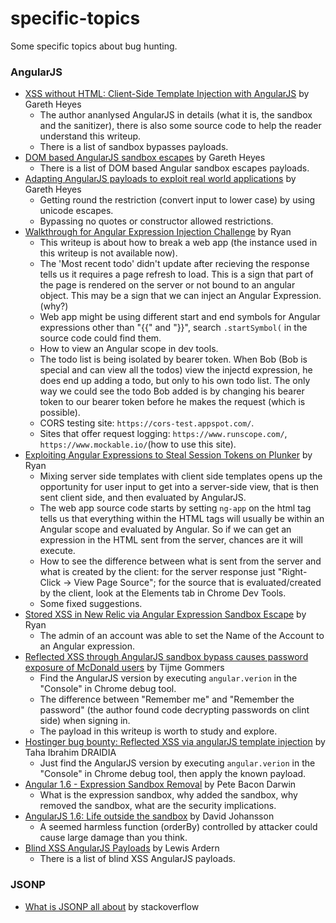 # specific-topics

Some specific topics about bug hunting.

### AngularJS

- [XSS without HTML: Client-Side Template Injection with AngularJS](https://portswigger.net/blog/xss-without-html-client-side-template-injection-with-angularjs) by Gareth Heyes
  - The author ananlysed AngularJS in details (what it is, the sandbox and the sanitizer), there is also some source code to help the reader understand this writeup. 
  - There is a list of sandbox bypasses payloads.
- [DOM based AngularJS sandbox escapes](https://portswigger.net/blog/dom-based-angularjs-sandbox-escapes) by Gareth Heyes
  - There is a list of DOM based Angular sandbox escapes payloads.
- [Adapting AngularJS payloads to exploit real world applications](https://portswigger.net/blog/adapting-angularjs-payloads-to-exploit-real-world-applications) by Gareth Heyes
  - Getting round the restriction (convert input to lower case) by using unicode escapes.
  - Bypassing no quotes or constructor allowed restrictions.
- [Walkthrough for Angular Expression Injection Challenge](https://ryhanson.com/angular-expression-injection-walkthrough/) by Ryan
  - This writeup is about how to break a web app (the instance used in this writeup is not available now).
  - The 'Most recent todo' didn't update after recieving the response tells us it requires a page refresh to load. This is a sign that part of the page is rendered on the server or not bound to an angular object. This may be a sign that we can inject an Angular Expression. (why?)
  - Web app might be using different start and end symbols for Angular expressions other than "{{" and "}}", search `.startSymbol(` in the source code could find them.
  - How to view an Angular scope in dev tools.
  - The todo list is being isolated by bearer token. When Bob (Bob is special and can view all the todos) view the injectd expression, he does end up adding a todo, but only to his own todo list. The only way we could see the todo Bob added is by changing his bearer token to our bearer token before he makes the request (which is possible).
  - CORS testing site: `https://cors-test.appspot.com/`.
  - Sites that offer request logging: `https://www.runscope.com/`, `https://www.mockable.io/`(how to use this site).
- [Exploiting Angular Expressions to Steal Session Tokens on Plunker](https://ryhanson.com/stealing-session-tokens-on-plunker-with-an-angular-expression-injection/) by Ryan
  - Mixing server side templates with client side templates opens up the opportunity for user input to get into a server-side view, that is then sent client side, and then evaluated by AngularJS.
  - The web app source code starts by setting `ng-app` on the html tag tells us that everything within the HTML tags will usually be within an Angular scope and evaluated by Angular. So if we can get an expression in the HTML sent from the server, chances are it will execute.
  - How to see the difference between what is sent from the server and what is created by the client: for the server response just "Right-Click -> View Page Source"; for the source that is evaluated/created by the client, look at the Elements tab in Chrome Dev Tools.
  - Some fixed suggestions.
- [Stored XSS in New Relic via Angular Expression Sandbox Escape](https://ryhanson.com/stored-xss-in-new-relic-via-angular-expression-sandbox-escape/) by Ryan
  - The admin of an account was able to set the Name of the Account to an Angular expression.
- [Reflected XSS through AngularJS sandbox bypass causes password exposure of McDonald users](https://finnwea.com/blog/stealing-passwords-from-mcdonalds-users/) by Tijme Gommers
  - Find the AngularJS version by executing `angular.verion` in the "Console" in Chrome debug tool.
  - The difference between "Remember me" and "Remember the password" (the author found code decrypting passwords on clint side) when signing in.
  - The payload in this writeup is worth to study and explore.
- [Hostinger bug bounty: Reflected XSS via angularJS template injection](https://blog.ibrahimdraidia.com/xss-via-angularjs-template-injection_hostinger/) by Taha Ibrahim DRAIDIA
  - Just find the AngularJS version by executing `angular.verion` in the "Console" in Chrome debug tool, then apply the known payload.
- [Angular 1.6 - Expression Sandbox Removal](https://blog.angularjs.org/2016/09/angular-16-expression-sandbox-removal.html) by Pete Bacon Darwin
  - What is the expression sandbox, why added the sandbox, why removed the sandbox, what are the security implications.
- [AngularJS 1.6: Life outside the sandbox](https://www.synopsys.com/blogs/software-security/angularjs-1-6-0-sandbox/) by David Johansson
  - A seemed harmless function (orderBy) controlled by attacker could cause large damage than you think.
- [Blind XSS AngularJS Payloads](https://ardern.io/2018/12/07/angularjs-bxss/) by Lewis Ardern
  - There is a list of blind XSS AngularJS payloads.

### JSONP

- [What is JSONP all about](https://stackoverflow.com/questions/2067472/what-is-jsonp-all-about/2067584) by stackoverflow
